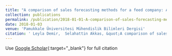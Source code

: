 ```yaml
---
title: "A comparison of sales forecasting methods for a feed company: A case study"
collection: publications
permalink: /publication/2018-01-01-A-comparison-of-sales-forecasting-methods-for-a-feed-company-A-case-study
date: 2018-01-03
venue: 'Pamukkale Üniversitesi Mühendislik Bilimleri Dergisi'
citation: ' Leyla Demir,  Selahattin Akkas, &quot;A comparison of sales forecasting methods for a feed company: A case study.&quot; Pamukkale Üniversitesi Mühendislik Bilimleri Dergisi, 2018.'
---
```

Use [Google Scholar](https://scholar.google.com/scholar?q=A+comparison+of+sales+forecasting+methods+for+a+feed+company:+A+case+study){:target="_blank"} for full citation
